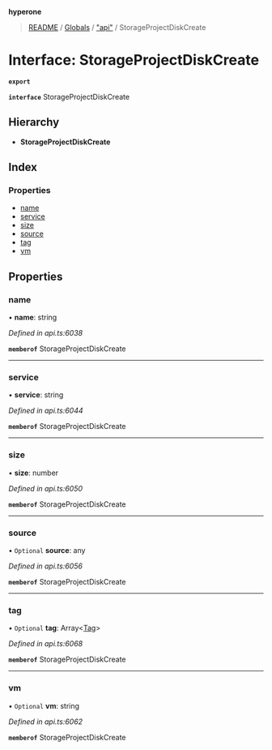 **hyperone**

> [README](../README.md) / [Globals](../globals.md) / ["api"](../modules/_api_.md) / StorageProjectDiskCreate

# Interface: StorageProjectDiskCreate

**`export`** 

**`interface`** StorageProjectDiskCreate

## Hierarchy

* **StorageProjectDiskCreate**

## Index

### Properties

* [name](_api_.storageprojectdiskcreate.md#name)
* [service](_api_.storageprojectdiskcreate.md#service)
* [size](_api_.storageprojectdiskcreate.md#size)
* [source](_api_.storageprojectdiskcreate.md#source)
* [tag](_api_.storageprojectdiskcreate.md#tag)
* [vm](_api_.storageprojectdiskcreate.md#vm)

## Properties

### name

•  **name**: string

*Defined in api.ts:6038*

**`memberof`** StorageProjectDiskCreate

___

### service

•  **service**: string

*Defined in api.ts:6044*

**`memberof`** StorageProjectDiskCreate

___

### size

•  **size**: number

*Defined in api.ts:6050*

**`memberof`** StorageProjectDiskCreate

___

### source

• `Optional` **source**: any

*Defined in api.ts:6056*

**`memberof`** StorageProjectDiskCreate

___

### tag

• `Optional` **tag**: Array\<[Tag](_api_.tag.md)>

*Defined in api.ts:6068*

**`memberof`** StorageProjectDiskCreate

___

### vm

• `Optional` **vm**: string

*Defined in api.ts:6062*

**`memberof`** StorageProjectDiskCreate
